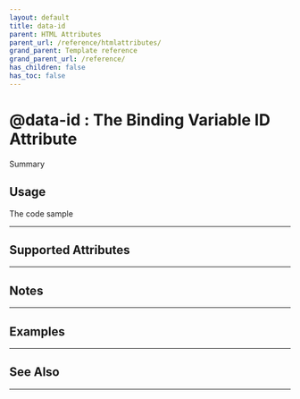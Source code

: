 ```yaml
---
layout: default
title: data-id
parent: HTML Attributes
parent_url: /reference/htmlattributes/
grand_parent: Template reference
grand_parent_url: /reference/
has_children: false
has_toc: false
---
```


# @data-id : The Binding Variable ID Attribute

Summary

## Usage

 The code sample

---

## Supported Attributes


---

## Notes


---

## Examples


---


## See Also


---

